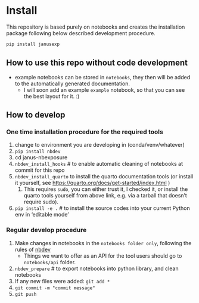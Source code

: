 # Install

<!-- WARNING: THIS FILE WAS AUTOGENERATED! DO NOT EDIT! -->

This repository is based purely on notebooks and creates the
installation package following below described development procedure.

``` sh
pip install janusexp
```

## How to use this repo without code development

- example notebooks can be stored in `notebooks`, they then will be
  added to the automatically generated documentation.
  - I will soon add an example `example` notebook, so that you can see
    the best layout for it. :)

## How to develop

### One time installation procedure for the required tools

1.  change to environment you are developing in (conda/venv/whatever)
2.  `pip install nbdev`
3.  cd janus-nbexposure
4.  `nbdev_install_hooks` \# to enable automatic cleaning of notebooks
    at commit for this repo
5.  `nbdev_install_quarto` to install the quarto documentation tools (or
    install it yourself, see
    https://quarto.org/docs/get-started/index.html )
    1.  This requires `sudo`, you can either trust it, I checked it, or
        install the quarto tools yourself from above link, e.g. via a
        tarball that doesn’t require sudo).
6.  `pip install -e .` \# to install the source codes into your current
    Python env in ‘editable mode’

### Regular develop procedure

1.  Make changes in notebooks in the `notebooks folder only`, following
    the rules of [nbdev](https://nbdev.fast.ai)
    - Things we want to offer as an API for the tool users should go to
      `notebooks/api` folder.
2.  `nbdev_prepare` \# to export notebooks into python library, and
    clean notebooks
3.  If any new files were added: `git add *`
4.  `git commit -m "commit message"`
5.  `git push`
